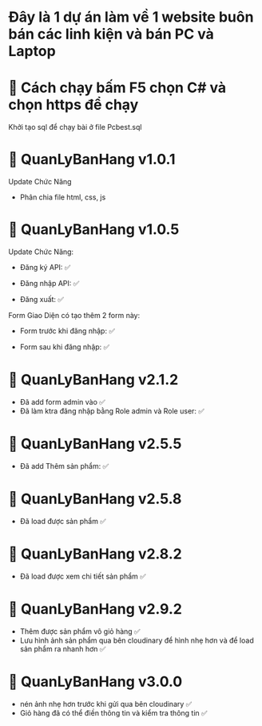 # Đây là 1 dự án làm về 1 website buôn bán các linh kiện và bán PC và Laptop

# 🌟 Cách chạy bấm F5 chọn C# và chọn https để chạy
Khởi tạo sql để chạy bài ở file Pcbest.sql

# 🌟 QuanLyBanHang v1.0.1

Update Chức Năng
+ Phân chia file html, css, js

# 🌟 QuanLyBanHang v1.0.5

Update Chức Năng:

+ Đăng ký API:    ✅

+ Đăng nhập API:  ✅

+ Đăng xuất:      ✅

Form Giao Diện có tạo thêm 2 form này:

+ Form trước khi đăng nhập:  ✅

+ Form sau khi đăng nhập:    ✅

# 🌟 QuanLyBanHang v2.1.2

+ Đã add form admin vào                                ✅ 
+ Đã làm ktra đăng nhập bằng Role admin và Role user:  ✅

# 🌟 QuanLyBanHang v2.5.5

+ Đã add Thêm sản phẩm:    ✅ 
# 🌟 QuanLyBanHang v2.5.8

+ Đã load được sản phẩm    ✅ 
# 🌟 QuanLyBanHang v2.8.2

+ Đã load được xem chi tiết sản phẩm   ✅ 
# 🌟 QuanLyBanHang v2.9.2

+ Thêm được sản phẩm vô giỏ hàng    ✅
+ Lưu hình ảnh sản phẩm qua bên cloudinary để hình nhẹ hơn và để load sản phẩm ra nhanh hơn    ✅
# 🌟 QuanLyBanHang v3.0.0

+ nén ảnh nhẹ hơn trước khi gửi qua bên cloudinary    ✅
+ Giỏ hàng đã có thể điền thông tin và kiểm tra thông tin ✅
